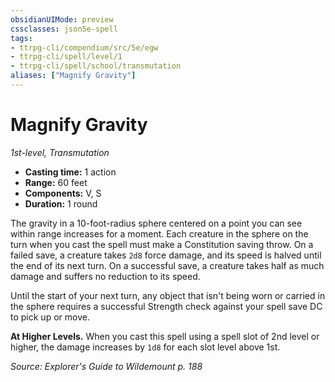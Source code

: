 ```yaml
---
obsidianUIMode: preview
cssclasses: json5e-spell
tags:
- ttrpg-cli/compendium/src/5e/egw
- ttrpg-cli/spell/level/1
- ttrpg-cli/spell/school/transmutation
aliases: ["Magnify Gravity"]
---
```

# Magnify Gravity
*1st-level, Transmutation*  

- **Casting time:** 1 action
- **Range:** 60 feet
- **Components:** V, S
- **Duration:** 1 round

The gravity in a 10-foot-radius sphere centered on a point you can see within range increases for a moment. Each creature in the sphere on the turn when you cast the spell must make a Constitution saving throw. On a failed save, a creature takes `2d8` force damage, and its speed is halved until the end of its next turn. On a successful save, a creature takes half as much damage and suffers no reduction to its speed.

Until the start of your next turn, any object that isn't being worn or carried in the sphere requires a successful Strength check against your spell save DC to pick up or move.

**At Higher Levels.** When you cast this spell using a spell slot of 2nd level or higher, the damage increases by `1d8` for each slot level above 1st.

*Source: Explorer's Guide to Wildemount p. 188*